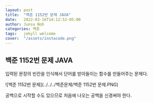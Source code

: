 ```yaml
---
layout: post
title:  "백준 1152번 문제 JAVA"
date:   2022-03-16T14:12:52-05:00
author: Junsu Noh
categories: 백준
tags:	jekyll welcome
cover:  "/assets/instacode.png" 
---
```


## 백준 1152번 문제 JAVA



입력된 문장의 빈칸을 인식해서 단어를 받아들이는 함수를 만들어주는 문제다.



![백준 1152번 문제](../../../백준문제/백준 1152번 문제.PNG)



공백으로 시작할 수도 있으므로 처음에 나오는 공백을 신경써야 한다.



```

```

